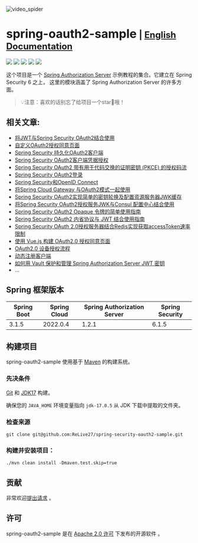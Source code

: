 ![video_spider](https://socialify.git.ci/ReLive27/spring-security-oauth2-sample/image?forks=1&issues=1&language=1&name=1&owner=1&stargazers=1&theme=Light)

# <font size="6p">spring-oauth2-sample</font> <font size="5p">  | [English Documentation](README.md)</font>

<p align="left">
	<a href="https://github.com/ReLive27/spring-security-oauth2-sample/stargazers"><img src="https://img.shields.io/github/stars/ReLive27/spring-security-oauth2-sample?style=flat-square&logo=GitHub"></a>
	<a href="https://github.com/ReLive27/spring-security-oauth2-sample/network/members"><img src="https://img.shields.io/github/forks/ReLive27/spring-security-oauth2-sample?style=flat-square&logo=GitHub"></a>
	<a href="https://github.com/ReLive27/spring-security-oauth2-sample/watchers"><img src="https://img.shields.io/github/watchers/ReLive27/spring-security-oauth2-sample?style=flat-square&logo=GitHub"></a>
	<a href="https://github.com/ReLive27/spring-security-oauth2-sample/issues"><img src="https://img.shields.io/github/issues/ReLive27/spring-security-oauth2-sample.svg?style=flat-square&logo=GitHub"></a>
	<a href="https://github.com/ReLive27/spring-security-oauth2-sample/blob/main/LICENSE"><img src="https://img.shields.io/github/license/ReLive27/spring-security-oauth2-sample.svg?style=flat-square"></a>
</p>

这个项目是一个 [Spring Authorization Server](https://spring.io/projects/spring-authorization-server) 示例教程的集合。它建立在 Spring
Security 6 之上， 这里的模块涵盖了 Spring Authorization Server 的许多方面。

> 💡注意：喜欢的话别忘了给项目一个star🌟哦！

## 相关文章:

- [将JWT与Spring Security OAuth2结合使用](https://relive27.github.io/blog/spring-security-oauth2-jwt)
- [自定义OAuth2授权同意页面](https://relive27.github.io/blog/custom-oauth2-consent-page)
- [Spring Security 持久化OAuth2客户端](https://relive27.github.io/blog/persisrence-oauth2-client)
- [Spring Security OAuth2客户端凭据授权](https://relive27.github.io/blog/oauth2-client-model)
- [Spring Security OAuth2 带有用于代码交换的证明密钥 (PKCE) 的授权码流](https://relive27.github.io/blog/oauth2-pkce)
- [Spring Security OAuth2登录](https://relive27.github.io/blog/oauth2-login)
- [Spring Security和OpenID Connect](https://relive27.github.io/blog/springn-security-oidc)
- [将Spring Cloud Gateway 与OAuth2模式一起使用](https://relive27.github.io/blog/spring-gateway-oauth2)
- [Spring Security OAuth2实现简单的密钥轮换及配置资源服务器JWK缓存](https://relive27.github.io/blog/jwk-cache-and-rotate-key)
- [将Spring Security OAuth2授权服务JWK与Consul 配置中心结合使用](https://relive27.github.io/blog/oauth2-jwk-consul-config)
- [Spring Security OAuth2 Opaque 令牌的简单使用指南](https://relive27.github.io/blog/oauth2-opaque-token)
- [Spring Security OAuth2 内省协议与 JWT 结合使用指南](https://relive27.github.io/blog/oauth2-introspection-with-jwt)
- [Spring Security OAuth 2.0授权服务器结合Redis实现获取accessToken速率限制](https://relive27.github.io/blog/oauth2-token-access-restrictions)
- [使用 Vue.js 构建 OAuth2.0 授权同意页面](https://relive27.github.io/blog/oauth2-custom-consent-page-with-vue)
- [OAuth2.0 设备授权流程](https://relive27.github.io/blog/oauth2-device-flow)
- [动态注册客户端](https://relive27.github.io/blog/oauth2-dynamic-client-registration)
- [如何用 Vault 保护和管理 Spring Authorization Server JWT 密钥](https://relive27.github.io/blog/oauth2-vault)
- ...

## Spring 框架版本

| Spring Boot   | Spring Cloud  | Spring Authorization Server  |  Spring Security  |
| ---------------- | ----------------- |----------------- |  -------- |
| 3.1.5           | 2022.0.4      | 1.2.1            |   6.1.5  |

## 构建项目

spring-oauth2-sample 使用基于 [Maven](https://maven.apache.org/) 的构建系统。

### 先决条件

[Git](https://help.github.com/set-up-git-redirect) 和 [JDK17](https://www.oracle.com/technetwork/java/javase/downloads)
构建。

确保您的 `JAVA_HOME` 环境变量指向 `jdk-17.0.5` 从 JDK 下载中提取的文件夹。

### 检查来源

```
git clone git@github.com:ReLive27/spring-security-oauth2-sample.git
```

### 构建并安装项目：

```
./mvn clean install -Dmaven.test.skip=true
```

## 贡献

非常欢迎[提出请求](https://help.github.com/articles/creating-a-pull-request) 。

## 许可

spring-oauth2-sample 是在 [Apache 2.0 许可](https://www.apache.org/licenses/LICENSE-2.0.html) 下发布的开源软件 。

